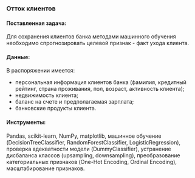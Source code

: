 ### Отток клиентов

#### Поставленная задача:
Для сохранения клиентов банка методами машинного обучения необходимо спрогнозировать целевой признак - факт ухода клиента.

#### Данные:
В распоряжении имеется:
- персональная информация клиентов банка (фамилия, кредитный рейтинг, страна проживания, пол, возраст, активность клиента);
- недвижимость клиента;
- баланс на счете и предполагаемая зарплата;
- банковские продукты клиента.

#### Инструменты:
Pandas, scikit-learn, NumPy, matplotlib, машинное обучение (DecisionTreeClassifier, RandomForestClassifier, LogisticRegression), проверка адекватности модели (DummyClassifier), устранение дисбаланса классов (upsampling, downsampling), преобразование категориальных признаков (One-Hot Encoding, Ordinal Encoding), масштабирование признаков.
